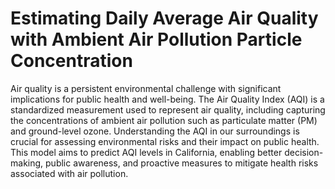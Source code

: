# Estimating Daily Average Air Quality with Ambient Air Pollution Particle Concentration
Air quality is a persistent environmental challenge with significant implications for public health and well-being. The Air Quality Index (AQI) is a standardized measurement used to represent air quality, including capturing the concentrations of ambient air pollution such as particulate matter (PM) and ground-level ozone. Understanding the AQI in our surroundings is crucial for assessing environmental risks and their impact on public health. This model aims to predict AQI levels in California, enabling better decision-making, public awareness, and proactive measures to mitigate health risks associated with air pollution.
